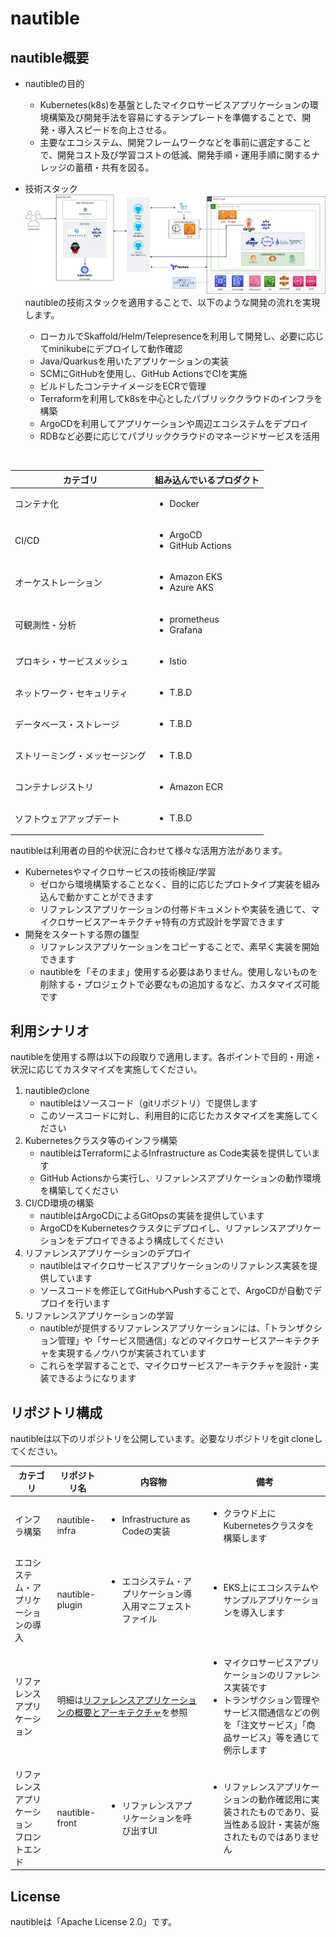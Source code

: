 # nautible

## nautible概要

* nautibleの目的
  * Kubernetes(k8s)を基盤としたマイクロサービスアプリケーションの環境構築及び開発手法を容易にするテンプレートを準備することで、開発・導入スピードを向上させる。
  * 主要なエコシステム、開発フレームワークなどを事前に選定することで、開発コスト及び学習コストの低減、開発手順・運用手順に関するナレッジの蓄積・共有を図る。

* 技術スタック
  ![技術スタック](./img/ArcCurrent.png)
nautibleの技術スタックを適用することで、以下のような開発の流れを実現します。
  * ローカルでSkaffold/Helm/Telepresenceを利用して開発し、必要に応じてminikubeにデプロイして動作確認
  * Java/Quarkusを用いたアプリケーションの実装
  * SCMにGitHubを使用し、GitHub ActionsでCIを実施
  * ビルドしたコンテナイメージをECRで管理
  * Terraformを利用してk8sを中心としたパブリッククラウドのインフラを構築
  * ArgoCDを利用してアプリケーションや周辺エコシステムをデプロイ
  * RDBなど必要に応じてパブリッククラウドのマネージドサービスを活用

<br>

  | カテゴリ | 組み込んでいるプロダクト |
  | ---- | ---- |
  | コンテナ化 | <ul><li>Docker</li></ul> |
  | CI/CD | <ul><li>ArgoCD</li><li>GitHub Actions</li></ul> |
  | オーケストレーション | <ul><li>Amazon EKS</li><li>Azure AKS</li></ul> |
  | 可観測性・分析 | <ul><li>prometheus</li><li>Grafana</li></ul> |
  | プロキシ・サービスメッシュ | <ul><li>Istio</li></ul> |
  | ネットワーク・セキュリティ | <ul><li>T.B.D</li></ul> |
  | データベース・ストレージ | <ul><li>T.B.D</li></ul> |
  | ストリーミング・メッセージング | <ul><li>T.B.D</li></ul> |
  | コンテナレジストリ | <ul><li>Amazon ECR</li></ul> |
  | ソフトウェアアップデート | <ul><li>T.B.D</li></ul> |

  nautibleは利用者の目的や状況に合わせて様々な活用方法があります。

  * Kubernetesやマイクロサービスの技術検証/学習
    * ゼロから環境構築することなく、目的に応じたプロトタイプ実装を組み込んで動かすことができます
    * リファレンスアプリケーションの付帯ドキュメントや実装を通じて、マイクロサービスアーキテクチャ特有の方式設計を学習できます
  * 開発をスタートする際の雛型
    * リファレンスアプリケーションをコピーすることで、素早く実装を開始できます
    * nautibleを「そのまま」使用する必要はありません。使用しないものを削除する・プロジェクトで必要なもの追加するなど、カスタマイズ可能です

## 利用シナリオ
nautibleを使用する際は以下の段取りで適用します。各ポイントで目的・用途・状況に応じてカスタマイズを実施してください。

1. nautibleのclone
   - nautibleはソースコード（gitリポジトリ）で提供します
   - このソースコードに対し、利用目的に応じたカスタマイズを実施してください 
2. Kubernetesクラスタ等のインフラ構築
   - nautibleはTerraformによるInfrastructure as Code実装を提供しています
   - GitHub Actionsから実行し、リファレンスアプリケーションの動作環境を構築してください
3. CI/CD環境の構築
   - nautibleはArgoCDによるGitOpsの実装を提供しています
   - ArgoCDをKubernetesクラスタにデプロイし、リファレンスアプリケーションをデプロイできるよう構成してください
4. リファレンスアプリケーションのデプロイ
   - nautibleはマイクロサービスアプリケーションのリファレンス実装を提供しています
   - ソースコードを修正してGitHubへPushすることで、ArgoCDが自動でデプロイを行います
5. リファレンスアプリケーションの学習
   - nautibleが提供するリファレンスアプリケーションには、「トランザクション管理」や「サービス間通信」などのマイクロサービスアーキテクチャを実現するノウハウが実装されています
   - これらを学習することで、マイクロサービスアーキテクチャを設計・実装できるようになります

## リポジトリ構成
nautibleは以下のリポジトリを公開しています。必要なリポジトリをgit cloneしてください。

<table>
  <thead>
    <tr>
      <th>カテゴリ</th>
      <th>リポジトリ名</th>
      <th>内容物</th>
      <th>備考</th>
    </tr>
  </thead>
  <tbody>
    <tr>
      <td>インフラ構築</td>
      <td>nautible-infra</td>
      <td><ul><li>Infrastructure as Codeの実装</li></ul></td>
      <td><ul><li>クラウド上にKubernetesクラスタを構築します</li></ul></td>
    </tr>
    <tr>
      <td>エコシステム・アプリケーションの導入</td>
      <td>nautible-plugin</td>
      <td><ul><li>エコシステム・アプリケーション導入用マニフェストファイル</li></ul></td>
      <td><ul><li>EKS上にエコシステムやサンプルアプリケーションを導入します</li></ul></td>
    </tr>
    <tr>
      <td>リファレンスアプリケーション</td>
      <td colspan="2">明細は<a href="../referenceapp-architecture/README.md">リファレンスアプリケーションの概要とアーキテクチャ</a>を参照</td>
      <td><ul><li>マイクロサービスアプリケーションのリファレンス実装です</li><li>トランザクション管理やサービス間通信などの例を「注文サービス」「商品サービス」等を通じて例示します</li></ul></td>
    </tr>
    <tr>
      <td>リファレンスアプリケーション<br>フロントエンド</td>
      <td>nautible-front</td>
      <td><ul><li>リファレンスアプリケーションを呼び出すUI</li></ul></td>
      <td><ul><li>リファレンスアプリケーションの動作確認用に実装されたものであり、妥当性ある設計・実装が施されたものではありません</li></ul></td>
    </tr>
  </tbody>
</table>

## License
nautibleは「Apache License 2.0」です。